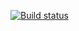 [![Build status](https://ci.appveyor.com/api/projects/status/b0bon25le7kx8egj?svg=true)](https://ci.appveyor.com/project/AbdulovADA/autojavaapi-ci-postman-echo)